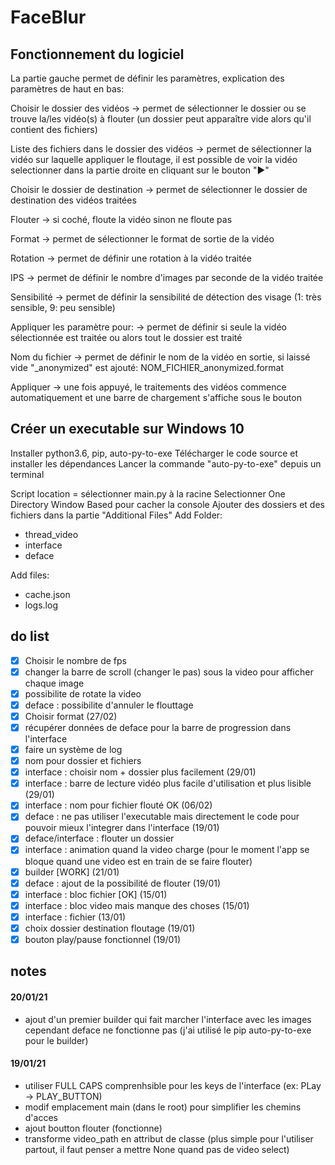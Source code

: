 # FaceBlur

## Fonctionnement du logiciel

La partie gauche permet de définir les paramètres, explication des paramètres de haut en bas:

Choisir le dossier des vidéos
  -> permet de sélectionner le dossier ou se trouve la/les vidéo(s) à flouter (un dossier peut apparaître vide alors qu'il contient des fichiers)

Liste des fichiers dans le dossier des vidéos
  -> permet de sélectionner la vidéo sur laquelle appliquer le floutage, il est possible de voir la vidéo selectionner dans la partie droite en cliquant sur le bouton "▶"
  
Choisir le dossier de destination
  -> permet de sélectionner le dossier de destination des vidéos traitées

Flouter
  -> si coché, floute la vidéo sinon ne floute pas

Format
  -> permet de sélectionner le format de sortie de la vidéo
  
Rotation
  -> permet de définir une rotation à la vidéo traitée
    
IPS
  -> permet de définir le nombre d'images par seconde de la vidéo traitée
    
Sensibilité
  -> permet de définir la sensibilité de détection des visage (1: très sensible, 9: peu sensible)
    
Appliquer les paramètre pour:
  -> permet de définir si seule la vidéo sélectionnée est traitée ou alors tout le dossier est traité
    
Nom du fichier
  -> permet de définir le nom de la vidéo en sortie, si laissé vide "_anonymized" est ajouté: NOM_FICHIER_anonymized.format
    
Appliquer
  -> une fois appuyé, le traitements des vidéos commence automatiquement et une barre de chargement s'affiche sous le bouton
  
  

## Créer un executable sur Windows 10

Installer python3.6, pip, auto-py-to-exe
Télécharger le code source et installer les dépendances
Lancer la commande "auto-py-to-exe" depuis un terminal

Script location = sélectionner main.py à la racine
Selectionner One Directory
Window Based pour cacher la console
Ajouter des dossiers et des fichiers dans la partie "Additional Files"
Add Folder:
  - thread_video
  - interface
  - deface

Add files:
  - cache.json
  - logs.log


## do list
- [x] Choisir le nombre de fps
- [x] changer la barre de scroll (changer le pas) sous la video pour afficher chaque image
- [x] possibilite de rotate la video
- [x] deface : possibilite d'annuler le flouttage
- [x] Choisir format (27/02)
- [x] récupérer données de deface pour la barre de progression dans l'interface
- [x] faire un système de log
- [x] nom pour dossier et fichiers
- [x] interface : choisir nom + dossier plus facilement (29/01)
- [x] interface : barre de lecture vidéo plus facile d'utilisation et plus lisible (29/01)
- [x] interface : nom pour fichier flouté OK (06/02)
- [x] deface : ne pas utiliser l'executable mais directement le code pour pouvoir mieux l'integrer dans l'interface (19/01)
- [x] deface/interface : flouter un dossier
- [x] interface : animation quand la video charge (pour le moment l'app se bloque quand une video est en train de se faire flouter)
- [x] builder [WORK] (21/01)
- [x] deface : ajout de la possibilité de flouter (19/01)
- [x] interface : bloc fichier [OK] (15/01)
- [x] interface : bloc video mais manque des choses (15/01)
- [x] interface : fichier (13/01)
- [x] choix dossier destination floutage (19/01)
- [x] bouton play/pause fonctionnel (19/01)

## notes 
#### 20/01/21
- ajout d'un premier builder qui fait marcher l'interface avec les images cependant deface ne fonctionne pas (j'ai utilisé le pip auto-py-to-exe pour le builder)

#### 19/01/21
- utiliser FULL CAPS comprenhsible pour les keys de l'interface (ex: PLay -> PLAY_BUTTON)
- modif emplacement main (dans le root) pour simplifier les chemins d'acces
- ajout boutton flouter (fonctionne)
- transforme video_path en attribut de classe (plus simple pour l'utiliser partout, il faut penser a mettre None quand pas de video select)

